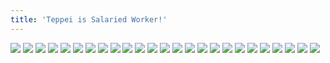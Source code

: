 ```yaml
---
title: 'Teppei is Salaried Worker!'
---
```


![](/images/violence-salaryman-teppei/part-2/t24.jpg)
![](/images/violence-salaryman-teppei/part-2/t25.jpg)
![](/images/violence-salaryman-teppei/part-2/t26.jpg)
![](/images/violence-salaryman-teppei/part-2/t27.jpg)
![](/images/violence-salaryman-teppei/part-2/t28.jpg)
![](/images/violence-salaryman-teppei/part-2/t29.jpg)
![](/images/violence-salaryman-teppei/part-2/t30.jpg)
![](/images/violence-salaryman-teppei/part-2/t31.jpg)
![](/images/violence-salaryman-teppei/part-2/t32.jpg)
![](/images/violence-salaryman-teppei/part-2/t33.jpg)
![](/images/violence-salaryman-teppei/part-2/t34.jpg)
![](/images/violence-salaryman-teppei/part-2/t35.jpg)
![](/images/violence-salaryman-teppei/part-2/t36.jpg)
![](/images/violence-salaryman-teppei/part-2/t37.jpg)
![](/images/violence-salaryman-teppei/part-2/t38.jpg)
![](/images/violence-salaryman-teppei/part-2/t39.jpg)
![](/images/violence-salaryman-teppei/part-2/t40.jpg)
![](/images/violence-salaryman-teppei/part-2/t41.jpg)
![](/images/violence-salaryman-teppei/part-2/t42.jpg)
![](/images/violence-salaryman-teppei/part-2/t43.jpg)
![](/images/violence-salaryman-teppei/part-2/t44.jpg)
![](/images/violence-salaryman-teppei/part-2/t45.jpg)
![](/images/violence-salaryman-teppei/part-2/t46.jpg)
![](/images/violence-salaryman-teppei/part-2/t47.jpg)
![](/images/violence-salaryman-teppei/part-2/t48.jpg)
